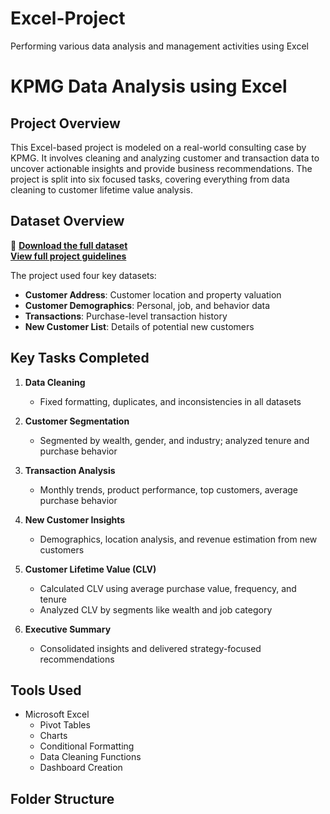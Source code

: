 # Excel-Project
Performing various data analysis and management activities using Excel
# KPMG Data Analysis using Excel

## Project Overview

This Excel-based project is modeled on a real-world consulting case by KPMG. It involves cleaning and analyzing customer and transaction data to uncover actionable insights and provide business recommendations. The project is split into six focused tasks, covering everything from data cleaning to customer lifetime value analysis.


## Dataset Overview
📎 **[Download the full dataset](https://docs.google.com/spreadsheets/d/1LxuheMo6rwzA1yq1r-gN5sKqTFcWZG7J/edit?gid=1445114962#gid=1445114962)**  
   **[View full project guidelines](https://docs.google.com/document/d/1i6PC5UXqDDOAz2Kct7hrZ--fgD98wzR0zAS1YDCJv9w/edit?usp=sharing)**

The project used four key datasets:

- **Customer Address**: Customer location and property valuation
- **Customer Demographics**: Personal, job, and behavior data
- **Transactions**: Purchase-level transaction history
- **New Customer List**: Details of potential new customers


## Key Tasks Completed

1. **Data Cleaning**
   - Fixed formatting, duplicates, and inconsistencies in all datasets

2. **Customer Segmentation**
   - Segmented by wealth, gender, and industry; analyzed tenure and purchase behavior

3. **Transaction Analysis**
   - Monthly trends, product performance, top customers, average purchase behavior

4. **New Customer Insights**
   - Demographics, location analysis, and revenue estimation from new customers

5. **Customer Lifetime Value (CLV)**
   - Calculated CLV using average purchase value, frequency, and tenure
   - Analyzed CLV by segments like wealth and job category

6. **Executive Summary**
   - Consolidated insights and delivered strategy-focused recommendations


## Tools Used

- Microsoft Excel
  - Pivot Tables
  - Charts
  - Conditional Formatting
  - Data Cleaning Functions
  - Dashboard Creation


## Folder Structure

